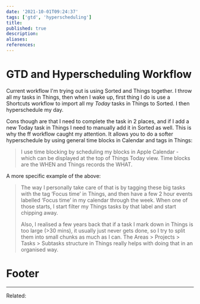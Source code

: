 ```yaml
---
date: '2021-10-01T09:24:37'
tags: ['gtd', 'hyperscheduling']
title: 
published: true
description:
aliases:
references:
---
```


# GTD and Hyperscheduling Workflow
Current workflow I'm trying out is using Sorted and Things together. I throw all my tasks in Things, then when I wake up, first thing I do is use a Shortcuts workflow to import all my *Today* tasks in Things to Sorted. I then hyperschedule my day.

Cons though are that I need to complete the task in 2 places, and if I add a new Today task in Things I need to manually add it in Sorted as well. This is why the ff workflow caught my attention. It allows you to do a softer hyperschedule by using general time blocks in Calendar and tags in Things:

> I use time blocking by scheduling my blocks in Apple Calendar - which can be displayed at the top of Things Today view. Time blocks are the WHEN and Things records the WHAT.

A more specific example of the above:
> The way I personally take care of that is by tagging these big tasks with the tag ‘Focus time’ in Things, and then have a few 2 hour events labelled ‘Focus time’ in my calendar through the week. When one of those starts, I start filter my Things tasks by that label and start chipping away. 
> 
> Also, I realised a few years back that if a task I mark down in Things is too large (>30 mins), it usually just never gets done, so I try to split them into small chunks as much as I can. The Areas > Projects > Tasks > Subtasks structure in Things really helps with doing that in an organised way.



# Footer
---
Related: 